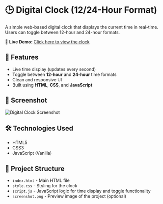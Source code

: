 # 🕒 Digital Clock (12/24-Hour Format)

A simple web-based digital clock that displays the current time in real-time. Users can toggle between 12-hour and 24-hour formats.

🔗 **Live Demo:** [Click here to view the clock](https://k-malleswarreddy.github.io/digital-clock/)

## 🚀 Features

- Live time display (updates every second)
- Toggle between **12-hour** and **24-hour** time formats
- Clean and responsive UI
- Built using **HTML**, **CSS**, and **JavaScript**

## 📸 Screenshot

![Digital Clock Screenshot](screenshot.png) <!-- Add a screenshot if available -->

## 🛠️ Technologies Used

- HTML5
- CSS3
- JavaScript (Vanilla)

## 📂 Project Structure

- `index.html` - Main HTML file
- `style.css` - Styling for the clock
- `script.js` - JavaScript logic for time display and toggle functionality
- `screenshot.png` - Preview image of the project (optional)
